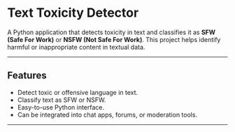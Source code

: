 # Text Toxicity Detector

A Python application that detects toxicity in text and classifies it as **SFW (Safe For Work)** or **NSFW (Not Safe For Work)**. This project helps identify harmful or inappropriate content in textual data.

---

## Features

- Detect toxic or offensive language in text.
- Classify text as SFW or NSFW.
- Easy-to-use Python interface.
- Can be integrated into chat apps, forums, or moderation tools.

---

